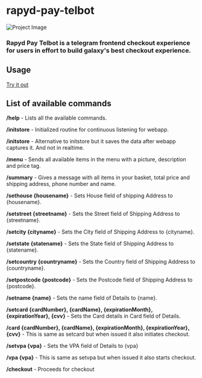 # rapyd-pay-telbot

![Project Image](./alex-kinght.jpg "Rapyd Pay Telbot")


### Rapyd Pay Telbot is a telegram frontend checkout experience for users in effort to build galaxy's best checkout experience.

## Usage

[Try it out](https://telegram.me/RapydPBot)


## List of available commands

**/help** - Lists all the available commands.

**/initstore** - Initialized routine for continuous listening for webapp.

**/initstore** - Alternative to initstore but it saves the data after webapp captures it. And not in realtime.

**/menu** - Sends all available items in the menu with a picture, description and price tag.

**/summary** - Gives a message with all items in your basket, total price and shipping address, phone number and name.

**/sethouse {housename}** - Sets House field of shipping Address to {housename}.

**/setstreet {streetname}** - Sets the Street field of Shipping Address to {streetname}.

**/setcity {cityname}** - Sets the City field of Shipping Address to {cityname}.

**/setstate {statename}** - Sets the State field of Shipping Address to {statename}.

**/setcountry {countryname}** - Sets the Country field of Shipping Address to {countryname}.

**/setpostcode {postcode}** - Sets the Postcode field of Shipping Address to {postcode}.

**/setname {name}** - Sets the name field of Details to {name}.

**/setcard {cardNumber}, {cardName}, {expirationMonth}, {expirationYear}, {cvv}** - Sets the Card details in Card field of Details.

**/card {cardNumber}, {cardName}, {expirationMonth}, {expirationYear}, {cvv}** - This is same as setcard but when issued it also initiates checkout.

**/setvpa {vpa}** - Sets the VPA field of Details to {vpa}

**/vpa {vpa}** - This is same as setvpa but when issued it also starts checkout.

**/checkout** - Proceeds for checkout
